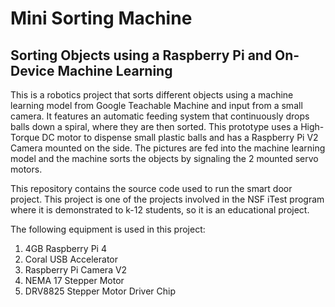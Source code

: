 # Mini Sorting Machine
## Sorting Objects using a Raspberry Pi and On-Device Machine Learning
This is a robotics project that sorts different objects using a machine learning model from Google Teachable Machine and input from a small camera. It features an automatic feeding system that continuously drops balls down a spiral, where they are then sorted. This prototype uses a High-Torque DC motor to dispense small plastic balls and has a Raspberry Pi V2 Camera mounted on the side. The pictures are fed into the machine learning model and the machine sorts the objects by signaling the 2 mounted servo motors.

This repository contains the source code used to run the smart door project. This project is one of the projects involved in the NSF iTest program where it is demonstrated to k-12 students, so it is an educational project. 

The following equipment is used in this project:
1. 4GB Raspberry Pi 4
2. Coral USB Accelerator
3. Raspberry Pi Camera V2
4. NEMA 17 Stepper Motor
5. DRV8825 Stepper Motor Driver Chip



